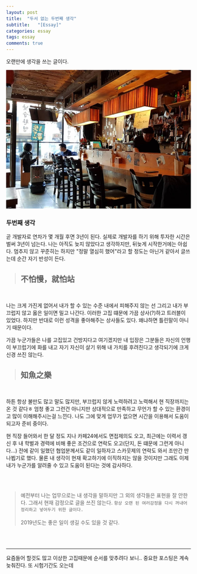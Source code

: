 ```yaml
---
layout: post
title:  "두서 없는 두번째 생각"
subtitle:   "[Essay]"
categories: essay
tags: essay
comments: true
---
```


오랜만에 생각을 쓰는 글이다.



[![essay-logo_1](/assets/img/devlog/201902/essay-logo_2.jpg)]()

### 두번째 생각

곧 개발자로 연차가 몇 개월 후면 3년이 된다. 실제로 개발자를 하기 위해 투자한 시간은 벌써 3년이 넘는다. 나는 아직도 늦지 않았다고 생각하지만, 뒤늦게 시작한거에는 아쉽다. 멈추지 않고 꾸준히는 하지만 "정말 열심히 했어"라고 할 정도는 아닌거 같아서 글쓰는데 순간 자기 반성이 든다.

> ## 不怕慢，就怕站

<br>

나는 크게 가진게 없어서 내가 할 수 있는 수준 내에서 피해주지 않는 선 그리고 내가 부끄럽지 않고 옳은 일이면 밀고 나간다. 이러한 고집 떄문에 가끔 상사(?)하고 트러블이 있었다. 하지만 반대로 이런 성격을 좋아해주는 상사들도 있다. 왜냐하면 틀린말이 아니기 때문이다.

가끔 누군가들은 나를 고집있고 건방지다고 여기겠지만 내 입장은 그분들은 자신의 언행이 부끄럽기에 화를 내고 자기 자신이 살기 위해 내 가치를 후려친다고 생각되기에 크게 신경 쓰진 않는다.

> ## 知魚之樂

<br>

하튼 항상 불만도 많고 말도 많지만, 부끄럽지 않게 노력하려고 노력해서 현 직장까지는 온 것 같다ㅎ 엄청 좋고 그런건 아니지만 상대적으로 만족하고 무언가 할 수 있는 환경이고 많이 이해해주시는걸 느낀다. 나도 그에 맞게 업무가 없으면 시간을 이용해서 도움이 되고자 준비 중이다.

현 직장 들어와서 한 달 정도 지나 카페24에서도 면접제의도 오고, 최근에는 이력서 갱신 후 내 학벌과 경력에 비해 좋은 조건으로 연락도 오고(단지, 돈 떄문에 그런게 아니다...) 전에 같이 일했던 협업분께서도 같이 일하자고 스카웃제의 연락도 와서 조만간 만나뵙기로 했다. 물론 내 생각이 현재 확고하기에 이직하지는 않을 것이지만 그래도 이제 내가 누군가를 알려줄 수 있고 도움이 된다는 것에 감사하다.

<br><br>


> 예전부터 나는 업무으로는 내 생각을 말하지만 그 외의 생각들은 표현을 잘 안한다. 그래서 현재 감정으로 글을 쓰진 않는다. `항상 오랜 된 여러감정을 다시 꺼내어 정리하고 넣어두기 위한 글이다.`  <br><br>
2019년도는 좋은 일이 생길 수도 있을 것 같다.

<br><br>


---


요즘들어 할것도 많고 이상한 고집때문에 순서를 맞추려다 보니.. 중요한 포스팅은 계속 늦춰진다. 또 시험기간도 오는데